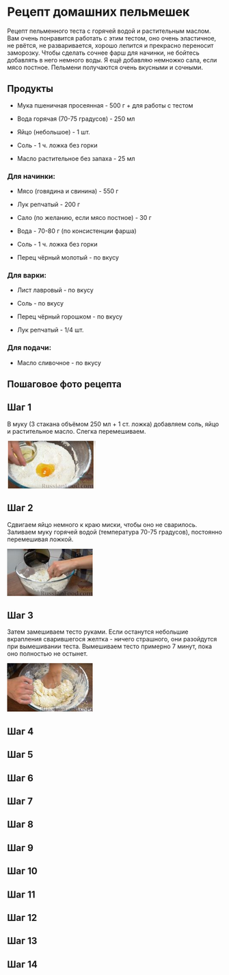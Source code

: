 # Рецепт домашних пельмешек

Рецепт пельменного теста с горячей водой и растительным маслом. Вам очень понравится работать с этим тестом, оно очень эластичное, не рвётся, не разваривается, хорошо лепится и прекрасно переносит заморозку. Чтобы сделать сочнее фарш для начинки, не бойтесь добавлять в него немного воды. Я ещё добавляю немножко сала, если мясо постное. Пельмени получаются очень вкусными и сочными.

## Продукты

* Мука пшеничная просеянная - 500 г + для работы с тестом

* Вода горячая (70-75 градусов) - 250 мл

* Яйцо (небольшое) - 1 шт.

* Соль - 1 ч. ложка без горки

* Масло растительное без запаха - 25 мл

### Для начинки:

* Мясо (говядина и свинина) - 550 г

* Лук репчатый - 200 г

* Сало (по желанию, если мясо постное) - 30 г

* Вода - 70-80 г (по консистенции фарша)

* Соль - 1 ч. ложка без горки

* Перец чёрный молотый - по вкусу

### Для варки:

* Лист лавровый - по вкусу

* Соль - по вкусу

* Перец чёрный горошком - по вкусу

* Лук репчатый - 1/4 шт.


### Для подачи:

* Масло сливочное - по вкусу

## Пошаговое фото рецепта

## Шаг 1

В муку (3 стакана объёмом 250 мл + 1 ст. ложка) добавляем соль, яйцо и растительное масло. Слегка перемешиваем.

![Шаг первый](shag_001.PNG)

## Шаг 2

Сдвигаем яйцо немного к краю миски, чтобы оно не сварилось. Заливаем муку горячей водой (температура 70-75 градусов), постоянно перемешивая ложкой.

![Шаг второй](shag_002.PNG)

## Шаг 3

Затем замешиваем тесто руками. Если останутся небольшие вкрапления сварившегося желтка - ничего страшного, они разойдутся при вымешивании теста.
Вымешиваем тесто примерно 7 минут, пока оно полностью не остынет.

![Шаг третий](shag_003.PNG)

## Шаг 4

## Шаг 5

## Шаг 6

## Шаг 7

## Шаг 8

## Шаг 9

## Шаг 10

## Шаг 11

## Шаг 12

## Шаг 13

## Шаг 14